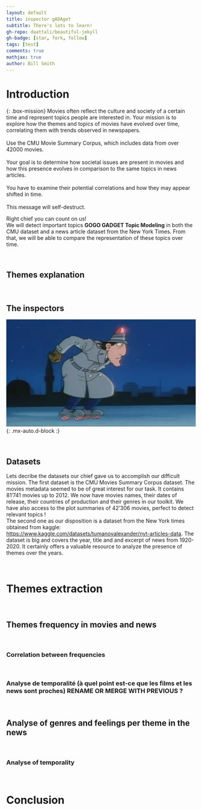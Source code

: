 ```yaml
---
layout: default
title: inspector gADAget
subtitle: There's lots to learn!
gh-repo: daattali/beautiful-jekyll
gh-badge: [star, fork, follow]
tags: [test]
comments: true
mathjax: true
author: Bill Smith
---
```




# Introduction

{: .box-mission}
Movies often reflect the culture and society of a certain time and represent topics people are interested in. Your mission is to explore how the themes and topics of movies have evolved over time, correlating them with trends observed in newspapers.  
<br>
Use the CMU Movie Summary Corpus, which includes data from over 42000 movies.  
<br>
Your goal is to determine how societal issues are present in movies and how this presence evolves in comparison to the same topics in news articles.  
<br>
You have to examine their potential correlations and how they may appear shifted in time.
<br> <br>
This message will self-destruct.


Right chief you can count on us!  
We will detect important topics **GOGO GADGET Topic Modeling** in both the CMU dataset and a news article dataset from the New York Times. From that, we will be able to compare the representation of these topics over time.



<br> 

## Themes explanation 


<br>

## The inspectors

![Clémentine](/assets/img/IG_perso_patins-giro.png){: .mx-auto.d-block :}


<br>

## Datasets

Lets decribe the datasets our chief gave us to accomplish our difficult mission.
The first dataset is the CMU Movies Summary Corpus dataset. The movies metadata seemed to be of great interest for our task. It contains 81’741 movies up to 2012. We now have movies names, their dates of release, their countries of production and their genres in our toolkit. We have also access to the plot summaries of 42’306 movies, perfect to detect relevant topics !  
The second one as our disposition is a dataset from the New York times obtained from kaggle: https://www.kaggle.com/datasets/tumanovalexander/nyt-articles-data. The dataset is big and covers the year, title and and excerpt of news from 1920-2020. It certainly offers a valuable resource to analyze the presence of themes over the years. 


<br>

# Themes extraction 


<br>

## Themes frequency in movies and news


<br>

### Correlation between frequencies



<br>

### Analyse de temporalité (à quel point est-ce que les films et les news sont proches) RENAME OR MERGE WITH PREVIOUS ?


<br>

## Analyse of genres and feelings per theme in the news  

<br>

### Analyse of temporality


<br>

# Conclusion


<br>



